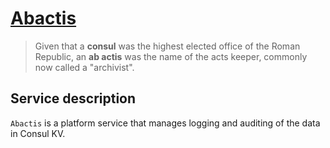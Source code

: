 # [Abactis][]

  [Abactis]: https://github.com/zeebox/abactis

> Given that a **consul** was the highest elected office of the Roman Republic, an **ab actis** was the name of
> the acts keeper, commonly now called a "archivist".

## Service description

`Abactis` is a platform service that manages logging and auditing of the data in Consul KV.
